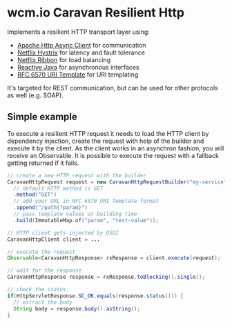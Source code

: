 wcm.io Caravan Resilient Http
============================

Implements a resilient HTTP transport layer using:

* [Apache Http Async Client](http://hc.apache.org/httpcomponents-asyncclient-4.1.x/index.html) for communication
* [Netflix Hystrix](https://github.com/Netflix/Hystrix) for latency and fault tolerance
* [Netflix Ribbon](https://github.com/netflix/ribbon) for load balancing
* [Reactive Java](https://github.com/ReactiveX/RxJava) for asynchronous interfaces
* [RFC 6570 URI Template](https://tools.ietf.org/html/rfc6570) for URI templating

It's targeted for REST communication, but can be used for other protocols as well (e.g. SOAP).

Simple example
--------------

To execute a resilient HTTP request it needs to load the HTTP client by dependency injection, create the request with help of the builder and execute it by the client.
As the client works in an asynchron fashion, you will receive an Observable. It is possible to execute the request with a fallback getting returned if it fails.

```java
// create a new HTTP request with the builder
CaravanHttpRequest request = new CaravanHttpRequestBuilder("my-service")
  // default HTTP method is GET
  .method("GET")
  // add your URL in RFC 6570 URI Template format
  .append("/path{?param}")
  // pass template values at building time
  .build(ImmutableMap.of("param", "test-value"));

// HTTP client gets injected by OSGI
CaravanHttpClient client = ... 

// execute the request
Observable<CaravanHttpResponse> rxResponse = client.execute(request);

// wait for the response
CaravanHttpResponse response = rxResponse.toBlocking().single();

// check the status
if(HttpServletResponse.SC_OK.equals(response.status())) {
  // extract the body
  String body = response.body().asString();
}
```
